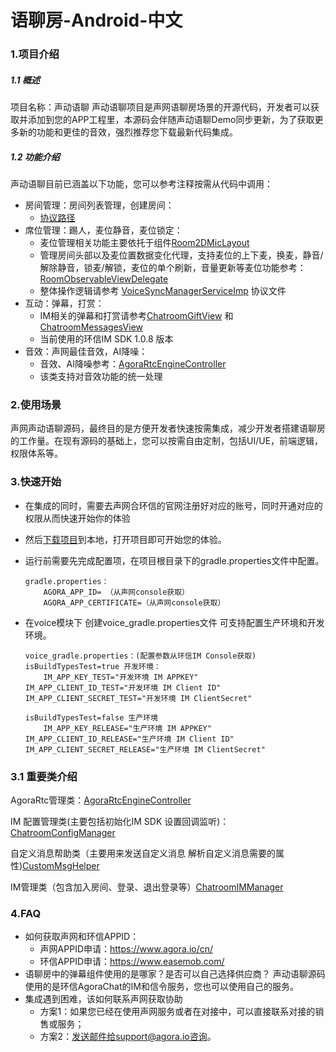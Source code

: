 # 语聊房-Android-中文

### 1.项目介绍

##### 1.1 概述

项目名称：声动语聊
声动语聊项目是声网语聊房场景的开源代码，开发者可以获取并添加到您的APP工程里，本源码会伴随声动语聊Demo同步更新，为了获取更多新的功能和更佳的音效，强烈推荐您下载最新代码集成。

##### 1.2 功能介绍

声动语聊目前已涵盖以下功能，您可以参考注释按需从代码中调用：

- 房间管理：房间列表管理，创建房间：
  - [协议路径](https://github.com/AgoraIO-Usecase/agora-ent-scenarios/blob/feat/scene/voicechat_android/Android/scenes/voice/voice/src/main/java/io/agora/scene/voice/service/VoiceSyncManagerServiceImp.kt)
- 席位管理：踢人，麦位静音，麦位锁定：
  - 麦位管理相关功能主要依托于组件[Room2DMicLayout](https://github.com/AgoraIO-Usecase/agora-ent-scenarios/blob/feat/scene/voicechat_android/Android/scenes/voice/voice/src/main/java/io/agora/scene/voice/ui/widget/mic/Room2DMicLayout.kt)
  - 管理房间头部以及麦位置数据变化代理，支持麦位的上下麦，换麦，静音/解除静音，锁麦/解锁，麦位的单个刷新，音量更新等麦位功能参考：[RoomObservableViewDelegate](https://github.com/AgoraIO-Usecase/agora-ent-scenarios/blob/feat/scene/voicechat_android/Android/scenes/voice/voice/src/main/java/io/agora/scene/voice/ui/RoomObservableViewDelegate.kt)
  - 整体操作逻辑请参考 [VoiceSyncManagerServiceImp](https://github.com/AgoraIO-Usecase/agora-ent-scenarios/blob/feat/scene/voicechat_android/Android/scenes/voice/voice/src/main/java/io/agora/scene/voice/service/VoiceSyncManagerServiceImp.kt) 协议文件
- 互动：弹幕，打赏：
  - IM相关的弹幕和打赏请参考[ChatroomGiftView](https://github.com/AgoraIO-Usecase/agora-ent-scenarios/blob/feat/scene/voicechat_android/Android/scenes/voice/voice/src/main/java/io/agora/scene/voice/ui/widget/gift/ChatroomGiftView.java) 和 [ChatroomMessagesView](https://github.com/AgoraIO-Usecase/agora-ent-scenarios/blob/feat/scene/voicechat_android/Android/scenes/voice/voice/src/main/java/io/agora/scene/voice/ui/widget/barrage/ChatroomMessagesView.java)
  - 当前使用的环信IM SDK 1.0.8 版本
- 音效：声网最佳音效，AI降噪：
  - 音效、AI降噪参考：[AgoraRtcEngineController](https://github.com/AgoraIO-Usecase/agora-ent-scenarios/blob/feat/scene/voicechat_android/Android/scenes/voice/voice/src/main/java/io/agora/scene/voice/rtckit/AgoraRtcEngineController.kt)
  - 该类支持对音效功能的统一处理

### 2.使用场景

声网声动语聊源码，最终目的是方便开发者快速按需集成，减少开发者搭建语聊房的工作量。在现有源码的基础上，您可以按需自由定制，包括UI/UE，前端逻辑，权限体系等。

### 3.快速开始

- 在集成的同时，需要去声网合环信的官网注册好对应的账号，同时开通对应的权限从而快速开始你的体验
- 然后[下载项目](https://github.com/AgoraIO-Usecase/agora-ent-scenarios)到本地，打开项目即可开始您的体验。
- 运行前需要先完成配置项，在项目根目录下的gradle.properties文件中配置。

    ```
	gradle.properties：
		AGORA_APP_ID= （从声网console获取）
		AGORA_APP_CERTIFICATE=（从声网console获取）
    ```

- 在voice模块下 创建voice_gradle.properties文件 可支持配置生产环境和开发环境。

    ```
	voice_gradle.properties：(配置参数从环信IM Console获取)
	isBuildTypesTest=true 开发环境：
		IM_APP_KEY_TEST="开发环境 IM APPKEY"
    IM_APP_CLIENT_ID_TEST="开发环境 IM Client ID"
    IM_APP_CLIENT_SECRET_TEST="开发环境 IM ClientSecret"

	isBuildTypesTest=false 生产环境
		IM_APP_KEY_RELEASE="生产环境 IM APPKEY"	
    IM_APP_CLIENT_ID_RELEASE="生产环境 IM Client ID"
    IM_APP_CLIENT_SECRET_RELEASE="生产环境 IM ClientSecret"
    ```

### 3.1 重要类介绍

AgoraRtc管理类：[AgoraRtcEngineController](https://github.com/AgoraIO-Usecase/agora-ent-scenarios/blob/feat/scene/voicechat_android/Android/scenes/voice/voice/src/main/java/io/agora/scene/voice/rtckit/AgoraRtcEngineController.kt)

IM 配置管理类(主要包括初始化IM SDK 设置回调监听)：[ChatroomConfigManager](https://github.com/AgoraIO-Usecase/agora-ent-scenarios/tree/feat/scene/voicechat_android/Android/scenes/voice/voice/src/main/java/io/agora/scene/voice/imkit/manager/ChatroomConfigManager.java)

自定义消息帮助类（主要用来发送自定义消息 解析自定义消息需要的属性)[CustomMsgHelper](https://github.com/AgoraIO-Usecase/agora-ent-scenarios/blob/feat/scene/voicechat_android/Android/scenes/voice/voice/src/main/java/io/agora/scene/voice/imkit/custorm/CustomMsgHelper.java)

IM管理类（包含加入房间、登录、退出登录等）[ChatroomIMManager](https://github.com/AgoraIO-Usecase/agora-ent-scenarios/tree/feat/scene/voicechat_android/Android/scenes/voice/voice/src/main/java/io/agora/scene/voice/imkit/manager/ChatroomIMManager.java)


### 4.FAQ
- 如何获取声网和环信APPID：
  - 声网APPID申请：https://www.agora.io/cn/
  - 环信APPID申请：https://www.easemob.com/
- 语聊房中的弹幕组件使用的是哪家？是否可以自己选择供应商？
  声动语聊源码使用的是环信AgoraChat的IM和信令服务，您也可以使用自己的服务。
- 集成遇到困难，该如何联系声网获取协助
  - 方案1：如果您已经在使用声网服务或者在对接中，可以直接联系对接的销售或服务；
  - 方案2：发送邮件给support@agora.io咨询。



